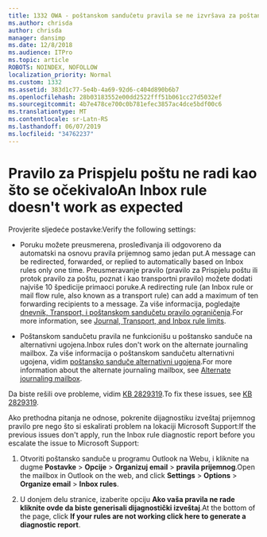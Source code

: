 ```yaml
---
title: 1332 OWA - poštanskom sandučetu pravila se ne izvršava za poštansko sanduče
ms.author: chrisda
author: chrisda
manager: dansimp
ms.date: 12/8/2018
ms.audience: ITPro
ms.topic: article
ROBOTS: NOINDEX, NOFOLLOW
localization_priority: Normal
ms.custom: 1332
ms.assetid: 383d1c77-5e4b-4a69-92d6-c404d890b6b7
ms.openlocfilehash: 28b03183552e00dd2522fff51b061cc27d5032ef
ms.sourcegitcommit: 4b7e478ce700c0b781efec3857ac4dce5bdf00c6
ms.translationtype: MT
ms.contentlocale: sr-Latn-RS
ms.lasthandoff: 06/07/2019
ms.locfileid: "34762237"
---
```

# <a name="an-inbox-rule-doesnt-work-as-expected"></a><span data-ttu-id="4d34b-102">Pravilo za Prispjelu poštu ne radi kao što se očekivalo</span><span class="sxs-lookup"><span data-stu-id="4d34b-102">An Inbox rule doesn't work as expected</span></span>

<span data-ttu-id="4d34b-103">Provjerite sljedeće postavke:</span><span class="sxs-lookup"><span data-stu-id="4d34b-103">Verify the following settings:</span></span>

- <span data-ttu-id="4d34b-104">Poruku možete preusmerena, prosleđivanja ili odgovoreno da automatski na osnovu pravila prijemnog samo jedan put.</span><span class="sxs-lookup"><span data-stu-id="4d34b-104">A message can be redirected, forwarded, or replied to automatically based on Inbox rules only one time.</span></span> <span data-ttu-id="4d34b-105">Preusmeravanje pravilo (pravilo za Prispjelu poštu ili protok pravilo za poštu, poznat i kao transportni pravilo) možete dodati najviše 10 špedicije primaoci poruke.</span><span class="sxs-lookup"><span data-stu-id="4d34b-105">A redirecting rule (an Inbox rule or mail flow rule, also known as a transport rule) can add a maximum of ten forwarding recipients to a message.</span></span> <span data-ttu-id="4d34b-106">Za više informacija, pogledajte [dnevnik, Transport, i poštanskom sandučetu pravilo ograničenja](https://docs.microsoft.com/office365/servicedescriptions/exchange-online-service-description/exchange-online-limits).</span><span class="sxs-lookup"><span data-stu-id="4d34b-106">For more information, see [Journal, Transport, and Inbox rule limits](https://docs.microsoft.com/office365/servicedescriptions/exchange-online-service-description/exchange-online-limits).</span></span>

- <span data-ttu-id="4d34b-107">Poštanskom sandučetu pravila ne funkcionišu u poštansko sanduče na alternativni ugojena.</span><span class="sxs-lookup"><span data-stu-id="4d34b-107">Inbox rules don't work on the alternate journaling mailbox.</span></span> <span data-ttu-id="4d34b-108">Za više informacija o poštanskom sandučetu alternativni ugojena, vidim [poštansko sanduče alternativni ugojena](https://docs.microsoft.com/Exchange/security-and-compliance/journaling/journaling#alternate-journaling-mailbox).</span><span class="sxs-lookup"><span data-stu-id="4d34b-108">For more information about the alternate journaling mailbox, see [Alternate journaling mailbox](https://docs.microsoft.com/Exchange/security-and-compliance/journaling/journaling#alternate-journaling-mailbox).</span></span>

<span data-ttu-id="4d34b-109">Da biste rešili ove probleme, vidim [KB 2829319](https://support.microsoft.com/kb/2829319).</span><span class="sxs-lookup"><span data-stu-id="4d34b-109">To fix these issues, see [KB 2829319](https://support.microsoft.com/kb/2829319).</span></span>

<span data-ttu-id="4d34b-110">Ako prethodna pitanja ne odnose, pokrenite dijagnostiku izveštaj prijemnog pravilo pre nego što si eskalirati problem na lokaciji Microsoft Support:</span><span class="sxs-lookup"><span data-stu-id="4d34b-110">If the previous issues don't apply, run the Inbox rule diagnostic report before you escalate the issue to Microsoft Support:</span></span>

1. <span data-ttu-id="4d34b-111">Otvoriti poštansko sanduče u programu Outlook na Webu, i kliknite na dugme **Postavke** \> **Opcije** \> **Organizuj email** \> **pravila prijemnog**.</span><span class="sxs-lookup"><span data-stu-id="4d34b-111">Open the mailbox in Outlook on the web, and click **Settings** \> **Options** \> **Organize email** \> **Inbox rules**.</span></span>

2. <span data-ttu-id="4d34b-112">U donjem delu stranice, izaberite opciju **Ako vaša pravila ne rade kliknite ovde da biste generisali dijagnostički izveštaj**.</span><span class="sxs-lookup"><span data-stu-id="4d34b-112">At the bottom of the page, click **If your rules are not working click here to generate a diagnostic report**.</span></span>
